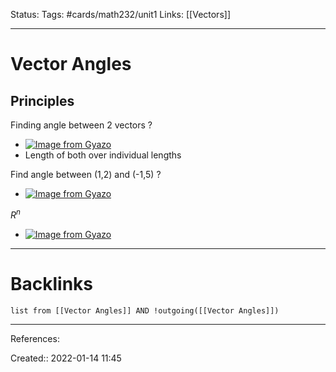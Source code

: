 Status: 
Tags: #cards/math232/unit1 
Links: [[Vectors]]
___
# Vector Angles
## Principles
Finding angle between 2 vectors
?
- [![Image from Gyazo](https://i.gyazo.com/6533206e6c3a4abbeeb05770230716a1.png)](https://gyazo.com/6533206e6c3a4abbeeb05770230716a1)
- Length of both over individual lengths

Find angle between (1,2) and (-1,5)
?
- [![Image from Gyazo](https://i.gyazo.com/05a0c0e2c8c097fefa53aec8beb770f8.png)](https://gyazo.com/05a0c0e2c8c097fefa53aec8beb770f8)
<!--SR:!2022-03-05,2,150-->

$R^n$
- [![Image from Gyazo](https://i.gyazo.com/c567e6e0d3757f869c7779a704b535b7.png)](https://gyazo.com/c567e6e0d3757f869c7779a704b535b7)
___
# Backlinks
```dataview
list from [[Vector Angles]] AND !outgoing([[Vector Angles]])
```
___
References:

Created:: 2022-01-14 11:45
